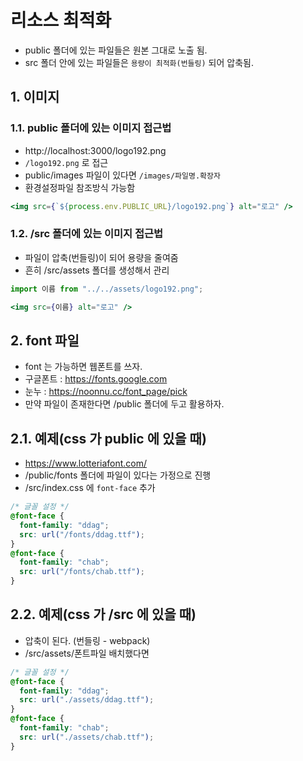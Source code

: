 # 리소스 최적화

- public 폴더에 있는 파일들은 원본 그대로 노출 됨.
- src 폴더 안에 있는 파일들은 `용량이 최적화(번들링)` 되어 압축됨.

## 1. 이미지

### 1.1. public 폴더에 있는 이미지 접근법

- http://localhost:3000/logo192.png
- `/logo192.png` 로 접근
- public/images 파일이 있다면 `/images/파일명.확장자`
- 환경설정파일 참조방식 가능함

```jsx
<img src={`${process.env.PUBLIC_URL}/logo192.png`} alt="로고" />
```

### 1.2. /src 폴더에 있는 이미지 접근법

- 파일이 압축(번들링)이 되어 용량을 줄여줌
- 흔히 /src/assets 폴더를 생성해서 관리

```jsx
import 이름 from "../../assets/logo192.png";
```

```jsx
<img src={이름} alt="로고" />
```

## 2. font 파일

- font 는 가능하면 웹폰트를 쓰자.
- 구글폰트 : https://fonts.google.com
- 눈누 : https://noonnu.cc/font_page/pick
- 만약 파일이 존재한다면 /public 폴더에 두고 활용하자.

## 2.1. 예제(css 가 public 에 있을 때)

- https://www.lotteriafont.com/
- /public/fonts 폴더에 파일이 있다는 가정으로 진행
- /src/index.css 에 `font-face` 추가

```css
/* 글꼴 설정 */
@font-face {
  font-family: "ddag";
  src: url("/fonts/ddag.ttf");
}
@font-face {
  font-family: "chab";
  src: url("/fonts/chab.ttf");
}
```

## 2.2. 예제(css 가 /src 에 있을 때)

- 압축이 된다. (번들링 - webpack)
- /src/assets/폰트파일 배치했다면

```css
/* 글꼴 설정 */
@font-face {
  font-family: "ddag";
  src: url("./assets/ddag.ttf");
}
@font-face {
  font-family: "chab";
  src: url("./assets/chab.ttf");
}
```
